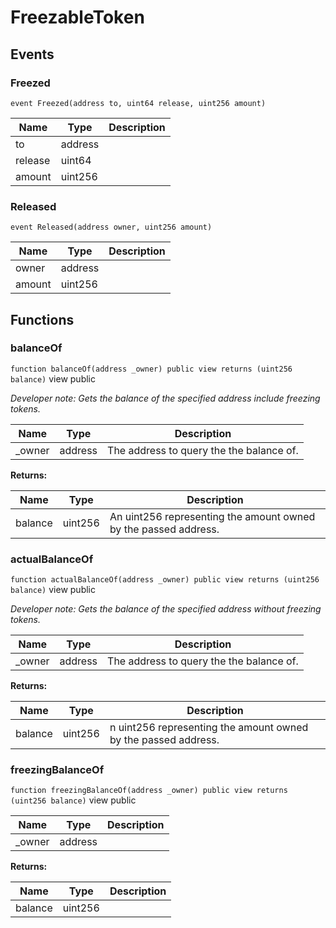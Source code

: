 

# FreezableToken








## Events
### Freezed


`event Freezed(address to, uint64 release, uint256 amount)`  





| Name | Type | Description |
| ---- | ---- | ----------- |
| to | address |  |
| release | uint64 |  |
| amount | uint256 |  |


### Released


`event Released(address owner, uint256 amount)`  





| Name | Type | Description |
| ---- | ---- | ----------- |
| owner | address |  |
| amount | uint256 |  |




## Functions
### balanceOf


`function balanceOf(address _owner) public view returns (uint256 balance)` view public


*Developer note: Gets the balance of the specified address include freezing tokens.*



| Name | Type | Description |
| ---- | ---- | ----------- |
| _owner | address | The address to query the the balance of. |

**Returns:**

| Name | Type | Description |
| ---- | ---- | ----------- |
| balance | uint256 | An uint256 representing the amount owned by the passed address. |

### actualBalanceOf


`function actualBalanceOf(address _owner) public view returns (uint256 balance)` view public


*Developer note: Gets the balance of the specified address without freezing tokens.*



| Name | Type | Description |
| ---- | ---- | ----------- |
| _owner | address | The address to query the the balance of. |

**Returns:**

| Name | Type | Description |
| ---- | ---- | ----------- |
| balance | uint256 | n uint256 representing the amount owned by the passed address. |

### freezingBalanceOf


`function freezingBalanceOf(address _owner) public view returns (uint256 balance)` view public





| Name | Type | Description |
| ---- | ---- | ----------- |
| _owner | address |  |

**Returns:**

| Name | Type | Description |
| ---- | ---- | ----------- |
| balance | uint256 |  |




